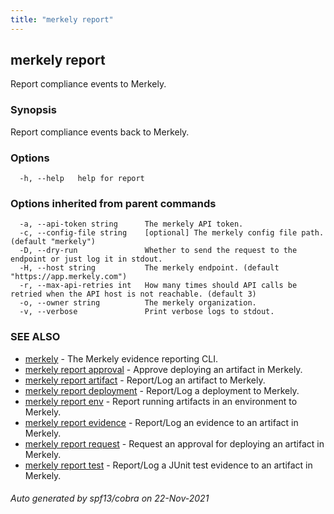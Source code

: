 ```yaml
---
title: "merkely report"
---
```


## merkely report

Report compliance events to Merkely.

### Synopsis


Report compliance events back to Merkely.


### Options

```
  -h, --help   help for report
```

### Options inherited from parent commands

```
  -a, --api-token string      The merkely API token.
  -c, --config-file string    [optional] The merkely config file path. (default "merkely")
  -D, --dry-run               Whether to send the request to the endpoint or just log it in stdout.
  -H, --host string           The merkely endpoint. (default "https://app.merkely.com")
  -r, --max-api-retries int   How many times should API calls be retried when the API host is not reachable. (default 3)
  -o, --owner string          The merkely organization.
  -v, --verbose               Print verbose logs to stdout.
```

### SEE ALSO

* [merkely](merkely.md)	 - The Merkely evidence reporting CLI.
* [merkely report approval](merkely_report_approval.md)	 - Approve deploying an artifact in Merkely. 
* [merkely report artifact](merkely_report_artifact.md)	 - Report/Log an artifact to Merkely. 
* [merkely report deployment](merkely_report_deployment.md)	 - Report/Log a deployment to Merkely. 
* [merkely report env](merkely_report_env.md)	 - Report running artifacts in an environment to Merkely.
* [merkely report evidence](merkely_report_evidence.md)	 - Report/Log an evidence to an artifact in Merkely. 
* [merkely report request](merkely_report_request.md)	 - Request an approval for deploying an artifact in Merkely. 
* [merkely report test](merkely_report_test.md)	 - Report/Log a JUnit test evidence to an artifact in Merkely. 

###### Auto generated by spf13/cobra on 22-Nov-2021
